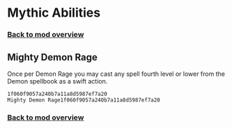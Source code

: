 # Mythic Abilities

### [Back to mod overview](./README.md)

## Mighty Demon Rage

Once per Demon Rage you may cast any spell fourth level or lower from the Demon spellbook as a swift action.

`1f060f9057a240b7a11a8d5987ef7a20`  
`Mighty Demon Rage1f060f9057a240b7a11a8d5987ef7a20`  


### [Back to mod overview](./README.md)
